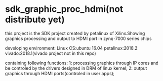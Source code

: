 # sdk_graphic_proc_hdmi(not distribute yet)
this project is the SDK project created  by petalinux of Xilinx.Showing graphics processing and output to HDMI port in zynq-7000 series chips

developing environment:
Linux OS:ubuntu 16.04
petalinux:2018.2
vivado:2018.1(vivado project not in this repo)

containing following functions:
1: processing graphics through IP cores and be controled by the drivers designed in DRM of linux kernel;
2: output graphics through HDMI ports(controled in user apps);
